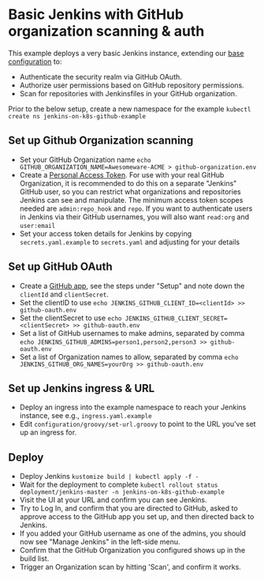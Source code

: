# Basic Jenkins with GitHub organization scanning & auth
This example deploys a very basic Jenkins instance, extending our [base configuration](../../base) to:

* Authenticate the security realm via GitHub OAuth.
* Authorize user permissions based on GitHub repository permissions.
* Scan for repositories with Jenkinsfiles in your GitHub organization.

Prior to the below setup, create a new namespace for the example `kubectl create ns jenkins-on-k8s-github-example`

## Set up Github Organization scanning
 * Set your GitHub Organization name `echo GITHUB_ORGANIZATION_NAME=Awesomeware-ACME > github-organization.env`
 * Create a [Personal Access Token](https://support.cloudbees.com/hc/en-us/articles/234710368-GitHub-Permissions-and-API-token-Scopes-for-Jenkins). For use with your real GitHub Organization, it is recommended to do this on a separate "Jenkins" GitHub user, so you can restrict what organizations and repositories Jenkins can see and manipulate. The minimum access token scopes needed are `admin:repo_hook` and `repo`. If you want to authenticate users in Jenkins via their GitHub usernames, you will also want `read:org` and `user:email`
 * Set your access token details for Jenkins by copying `secrets.yaml.example` to `secrets.yaml` and adjusting for your details

## Set up GitHub OAuth
 * Create a [GitHub app](https://plugins.jenkins.io/github-oauth/), see the steps under "Setup"
   and note down the `clientId` and `clientSecret`.
 * Set the clientID to use `echo JENKINS_GITHUB_CLIENT_ID=<clientId> >> github-oauth.env`
 * Set the clientSecret to use `echo JENKINS_GITHUB_CLIENT_SECRET=<clientSecret> >> github-oauth.env`
 * Set a list of GitHub usernames to make admins, separated by comma `echo JENKINS_GITHUB_ADMINS=person1,person2,person3 >> github-oauth.env`
 * Set a list of Organization names to allow, separated by comma `echo JENKINS_GITHUB_ORG_NAMES=yourOrg >> github-oauth.env`

## Set up Jenkins ingress & URL
 * Deploy an ingress into the example namespace to reach your Jenkins instance, see e.g., `ingress.yaml.example`
 * Edit `configuration/groovy/set-url.groovy` to point to the URL
 you've set up an ingress for.

## Deploy
 * Deploy Jenkins `kustomize build | kubectl apply -f -`
 * Wait for the deployment to complete `kubectl rollout status deployment/jenkins-master -n jenkins-on-k8s-github-example`
 * Visit the UI at your URL and confirm you can see Jenkins.
 * Try to Log In, and confirm that you are directed to GitHub, asked
 to approve access to the GitHub app you set up, and then directed back
 to Jenkins.
 * If you added your GitHub username as one of the admins, you should
 now see "Manage Jenkins" in the left-side menu.
 * Confirm that the GitHub Organization you configured shows up in the build list.
 * Trigger an Organization scan by hitting 'Scan', and confirm it works.
